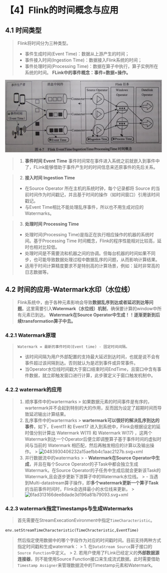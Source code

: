 # 【4】Flink的时间概念与应用
## 4.1 时间类型
> Flink将时间分为三种类型。
> - 事件生成时间(Event Time)：数据从上游产生的时间；
> - 事件接入时间(Ingestion Time)：数据接入Flink系统的时间；
> - 事件处理时间(Processing Time)：数据在算子中执行，算子实例所在系统的时间。
> **FLink中的事件概念：事件=数据+操作。**

![0906069f8c55dfe5e33e2ebbc4a3df22](【4】Flink的时间概念与应用.resources/1587EC48-B9C0-47C9-B5B7-9DC78282F183.png)

> 1. **事件时间 Event Time**
> 事件时间常在事件进入系统之前就嵌入到事件中了，FLink能够借助于事件产生时的时间信息来还原事件的先后关系。

> 2. **接入时间 Ingestion Time**
> - 在Source Operator 所在主机的系统时钟，每个记录都将 Source 的当前时间作为时间戳记，并且基于时间的操作（如时间窗口）引用该时间戳记。
> - 与Event Time相比不能处理乱序事件，所以也不用生成对应的Watermarks。

> 3. **处理时间 Processing Time**
> - 处理时间(Processing Time)是指正在执行相应操作的机器的系统时间。基于Processing Time 时间概念，Flink的程序性能相对比较高，延时也相对比较低。
> - 处理时间是不需要流和机器之间的协调。但每台机器的时间如果不同步，也可能导致数据处理过程中数据乱序的问题，从而影响计算结果。
> - 适用于时间计算精度要求不是特别高的计算场景，例如：延时非常高的日志数据等。

## 4.2 时间的应用-Watermark水印（水位线）
> Flink系统中，由于各种元素影响会导致**数据乱序到达或者延迟到达等问题**。这里需要引入**Watermark（水位线）机制**，确保要计算的window中所有元素已到达。
> **Watermark在Source Operator中生成！！逐渐更新到后续transformation算子中去。**

### 4.2.1 Watermark原理
> `Watermark = 最新的事件时间(Event time) - 固定时间间隔。`
> - 该时间间隔为用户外部配置的支持最大延迟到达时间，也就是说不会有事件超过该间隔到达。否则就认为是迟到事件或异常事件。
> - 当Operator水位线时间戳大于窗口结束时间EndTime，且窗口中含有事件数据，就立即触发窗口进行计算，此步骤定义于窗口触发机制中。

### 4.2.2 watermark的应用
> 1. 顺序事件中的wartermarks
    > 如果数据元素的时间事件是有序的，wartermark并不会起到特别的大的作用，反而因为设定了超期时间而导致延迟输出计算结果。
> 2. 乱序事件中的wartermarks
    > **wartermark可以很好的解决乱序到达的事件**，如下，Event11 和 Event17 进入到系统中，Flink会根据设定的延时值分别计算出 Watermark W(11) 和 Watermark W(17) ，这两个Watermark到达一个Operator后便立即调整算子基于事件时间的虚拟时间与当前的 Watermark 相匹配，然后再触发相应的计算以及输出操作。
    > ![0483930406232a15aefbb4c1aac2127b.svg+xml](evernotecid://9416FA4A-787D-48E7-9E85-F061AFB9BBF2/appyinxiangcom/27617559/ENResource/p71)
> 3. 并行数据流中的watermarks
    > - **Watermark在Source Operator中生成**，并且在每个Source Operator的子Task中都会独立生成Watermark。在Source Operator的子任务中生成后就会更新该Task的Watermark,且会逐步更新下游算子中的Watermark水位线。
    > - 当遇到Multi-datastream算子操作，即**多个watermark更新一个算子Task**的当前事件时间时，Flink会选择最小的水位线来更新。
    > ![6fad313166dee8dade3d196a81b79093.svg+xml](evernotecid://9416FA4A-787D-48E7-9E85-F061AFB9BBF2/appyinxiangcom/27617559/ENResource/p70)


### 4.2.3 watermark指定Timestamps与生成Watermarks
> 首先需要在StreamExecationEvironment中指定`TimeCharacteristic`。

```
env.setStreamTimeCharacteristic(TimeChracteristic,EventTime)
```
> 然后指定使用数据中的哪个字段作为对应的时间戳时间。目前支持两种方式指定时间戳和生成watermark：
    > 1. 在`DataStream Source`算子接口的`Source Function`中定义。
    > 2. 若用户使用了FLink已经定义的**外部数据源连接器**，则不能使用Source Function接口来生成流式数据。此时需要借助`Timestamp Assigner`来管理数据流中的Timestamp元素和Watermark。
    